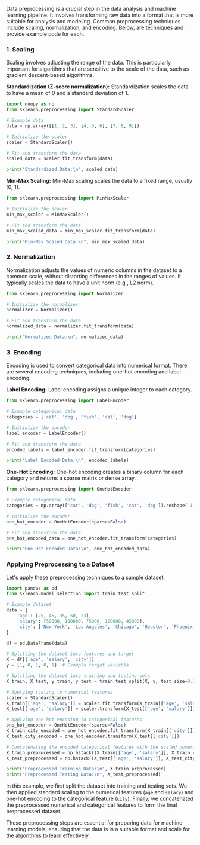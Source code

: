 Data preprocessing is a crucial step in the data analysis and machine learning pipeline. It involves transforming raw data into a format that is more suitable for analysis and modeling. Common preprocessing techniques include scaling, normalization, and encoding. Below, are techniques and provide example code for each.

### 1. Scaling

Scaling involves adjusting the range of the data. This is particularly important for algorithms that are sensitive to the scale of the data, such as gradient descent-based algorithms.

**Standardization (Z-score normalization):**
Standardization scales the data to have a mean of 0 and a standard deviation of 1.

```python
import numpy as np
from sklearn.preprocessing import StandardScaler

# Example data
data = np.array([[1, 2, 3], [4, 5, 6], [7, 8, 9]])

# Initialize the scaler
scaler = StandardScaler()

# Fit and transform the data
scaled_data = scaler.fit_transform(data)

print("Standardized Data:\n", scaled_data)
```

**Min-Max Scaling:**
Min-Max scaling scales the data to a fixed range, usually [0, 1].

```python
from sklearn.preprocessing import MinMaxScaler

# Initialize the scaler
min_max_scaler = MinMaxScaler()

# Fit and transform the data
min_max_scaled_data = min_max_scaler.fit_transform(data)

print("Min-Max Scaled Data:\n", min_max_scaled_data)
```

### 2. Normalization

Normalization adjusts the values of numeric columns in the dataset to a common scale, without distorting differences in the ranges of values. It typically scales the data to have a unit norm (e.g., L2 norm).

```python
from sklearn.preprocessing import Normalizer

# Initialize the normalizer
normalizer = Normalizer()

# Fit and transform the data
normalized_data = normalizer.fit_transform(data)

print("Normalized Data:\n", normalized_data)
```

### 3. Encoding

Encoding is used to convert categorical data into numerical format. There are several encoding techniques, including one-hot encoding and label encoding.

**Label Encoding:**
Label encoding assigns a unique integer to each category.

```python
from sklearn.preprocessing import LabelEncoder

# Example categorical data
categories = ['cat', 'dog', 'fish', 'cat', 'dog']

# Initialize the encoder
label_encoder = LabelEncoder()

# Fit and transform the data
encoded_labels = label_encoder.fit_transform(categories)

print("Label Encoded Data:\n", encoded_labels)
```

**One-Hot Encoding:**
One-hot encoding creates a binary column for each category and returns a sparse matrix or dense array.

```python
from sklearn.preprocessing import OneHotEncoder

# Example categorical data
categories = np.array(['cat', 'dog', 'fish', 'cat', 'dog']).reshape(-1, 1)

# Initialize the encoder
one_hot_encoder = OneHotEncoder(sparse=False)

# Fit and transform the data
one_hot_encoded_data = one_hot_encoder.fit_transform(categories)

print("One-Hot Encoded Data:\n", one_hot_encoded_data)
```

### Applying Preprocessing to a Dataset

Let's apply these preprocessing techniques to a sample dataset.

```python
import pandas as pd
from sklearn.model_selection import train_test_split

# Example dataset
data = {
    'age': [25, 45, 35, 50, 23],
    'salary': [50000, 100000, 75000, 120000, 45000],
    'city': ['New York', 'Los Angeles', 'Chicago', 'Houston', 'Phoenix']
}

df = pd.DataFrame(data)

# Splitting the dataset into features and target
X = df[['age', 'salary', 'city']]
y = [1, 0, 1, 0, 1]  # Example target variable

# Splitting the dataset into training and testing sets
X_train, X_test, y_train, y_test = train_test_split(X, y, test_size=0.2, random_state=42)

# Applying scaling to numerical features
scaler = StandardScaler()
X_train[['age', 'salary']] = scaler.fit_transform(X_train[['age', 'salary']])
X_test[['age', 'salary']] = scaler.transform(X_test[['age', 'salary']])

# Applying one-hot encoding to categorical features
one_hot_encoder = OneHotEncoder(sparse=False)
X_train_city_encoded = one_hot_encoder.fit_transform(X_train[['city']])
X_test_city_encoded = one_hot_encoder.transform(X_test[['city']])

# Concatenating the encoded categorical features with the scaled numerical features
X_train_preprocessed = np.hstack((X_train[['age', 'salary']], X_train_city_encoded))
X_test_preprocessed = np.hstack((X_test[['age', 'salary']], X_test_city_encoded))

print("Preprocessed Training Data:\n", X_train_preprocessed)
print("Preprocessed Testing Data:\n", X_test_preprocessed)
```

In this example, we first split the dataset into training and testing sets. We then applied standard scaling to the numerical features (`age` and `salary`) and one-hot encoding to the categorical feature (`city`). Finally, we concatenated the preprocessed numerical and categorical features to form the final preprocessed dataset.

These preprocessing steps are essential for preparing data for machine learning models, ensuring that the data is in a suitable format and scale for the algorithms to learn effectively.











































